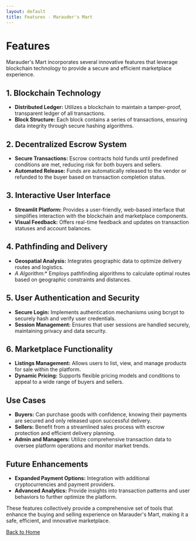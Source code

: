 ```yaml
---
layout: default
title: Features - Marauder's Mart
---
```


# Features

Marauder's Mart incorporates several innovative features that leverage blockchain technology to provide a secure and efficient marketplace experience.

## 1. Blockchain Technology

- **Distributed Ledger:** Utilizes a blockchain to maintain a tamper-proof, transparent ledger of all transactions.
- **Block Structure:** Each block contains a series of transactions, ensuring data integrity through secure hashing algorithms.

## 2. Decentralized Escrow System

- **Secure Transactions:** Escrow contracts hold funds until predefined conditions are met, reducing risk for both buyers and sellers.
- **Automated Release:** Funds are automatically released to the vendor or refunded to the buyer based on transaction completion status.

## 3. Interactive User Interface

- **Streamlit Platform:** Provides a user-friendly, web-based interface that simplifies interaction with the blockchain and marketplace components.
- **Visual Feedback:** Offers real-time feedback and updates on transaction statuses and account balances.

## 4. Pathfinding and Delivery

- **Geospatial Analysis:** Integrates geographic data to optimize delivery routes and logistics.
- **A* Algorithm:** Employs pathfinding algorithms to calculate optimal routes based on geographic constraints and distances.

## 5. User Authentication and Security

- **Secure Login:** Implements authentication mechanisms using bcrypt to securely hash and verify user credentials.
- **Session Management:** Ensures that user sessions are handled securely, maintaining privacy and data security.

## 6. Marketplace Functionality

- **Listings Management:** Allows users to list, view, and manage products for sale within the platform.
- **Dynamic Pricing:** Supports flexible pricing models and conditions to appeal to a wide range of buyers and sellers.

## Use Cases

- **Buyers:** Can purchase goods with confidence, knowing their payments are secured and only released upon successful delivery.
- **Sellers:** Benefit from a streamlined sales process with escrow protection and efficient delivery planning.
- **Admin and Managers:** Utilize comprehensive transaction data to oversee platform operations and monitor market trends.

## Future Enhancements

- **Expanded Payment Options:** Integration with additional cryptocurrencies and payment providers.
- **Advanced Analytics:** Provide insights into transaction patterns and user behaviors to further optimize the platform.

These features collectively provide a comprehensive set of tools that enhance the buying and selling experience on Marauder's Mart, making it a safe, efficient, and innovative marketplace.

[Back to Home](index.md)
